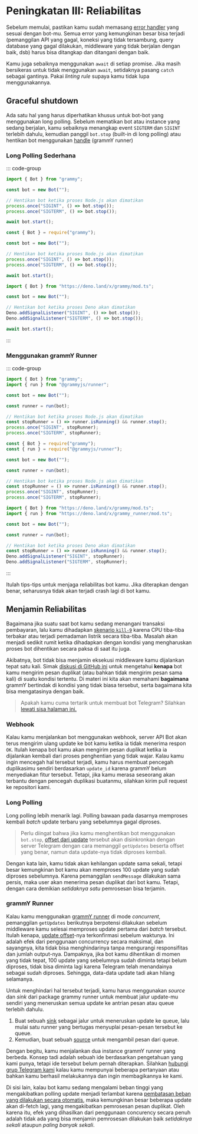 # Peningkatan III: Reliabilitas

Sebelum memulai, pastikan kamu sudah memasang [error handler](../guide/errors)
yang sesuai dengan bot-mu. Semua error yang kemungkinan besar bisa terjadi
(pemanggilan API yang gagal, koneksi yang tidak tersambung, query database yang
gagal dilakukan, middleware yang tidak berjalan dengan baik, dsb) harus bisa
ditangkap dan ditangani dengan baik.

Kamu juga sebaiknya menggunakan `await` di setiap promise. Jika masih bersikeras
untuk tidak menggunakan `await`, setidaknya pasang `catch` sebagai gantinya.
Pakai _linting rule_ supaya kamu tidak lupa menggunakannya.

## Graceful shutdown

Ada satu hal yang harus diperhatikan khusus untuk bot-bot yang menggunakan long
polling. Sebelum mematikan bot atau instance yang sedang berjalan, kamu
sebaiknya menangkap event `SIGTERM` dan `SIGINT` terlebih dahulu, kemudian
panggil `bot.stop` (built-in di long polling) atau hentikan bot menggunakan
[handle](/ref/runner/runnerhandle#stop) (grammY runner)

### Long Polling Sederhana

::: code-group

```ts [TypeScript]
import { Bot } from "grammy";

const bot = new Bot("");

// Hentikan bot ketika proses Node.js akan dimatikan
process.once("SIGINT", () => bot.stop());
process.once("SIGTERM", () => bot.stop());

await bot.start();
```

```js [JavaScript]
const { Bot } = require("grammy");

const bot = new Bot("");

// Hentikan bot ketika proses Node.js akan dimatikan
process.once("SIGINT", () => bot.stop());
process.once("SIGTERM", () => bot.stop());

await bot.start();
```

```ts [Deno]
import { Bot } from "https://deno.land/x/grammy/mod.ts";

const bot = new Bot("");

// Hentikan bot ketika proses Deno akan dimatikan
Deno.addSignalListener("SIGINT", () => bot.stop());
Deno.addSignalListener("SIGTERM", () => bot.stop());

await bot.start();
```

:::

### Menggunakan grammY Runner

::: code-group

```ts [TypeScript]
import { Bot } from "grammy";
import { run } from "@grammyjs/runner";

const bot = new Bot("");

const runner = run(bot);

// Hentikan bot ketika proses Node.js akan dimatikan
const stopRunner = () => runner.isRunning() && runner.stop();
process.once("SIGINT", stopRunner);
process.once("SIGTERM", stopRunner);
```

```js [JavaScript]
const { Bot } = require("grammy");
const { run } = require("@grammyjs/runner");

const bot = new Bot("");

const runner = run(bot);

// Hentikan bot ketika proses Node.js akan dimatikan
const stopRunner = () => runner.isRunning() && runner.stop();
process.once("SIGINT", stopRunner);
process.once("SIGTERM", stopRunner);
```

```ts [Deno]
import { Bot } from "https://deno.land/x/grammy/mod.ts";
import { run } from "https://deno.land/x/grammy_runner/mod.ts";

const bot = new Bot("");

const runner = run(bot);

// Hentikan bot ketika proses Deno akan dimatikan
const stopRunner = () => runner.isRunning() && runner.stop();
Deno.addSignalListener("SIGINT", stopRunner);
Deno.addSignalListener("SIGTERM", stopRunner);
```

:::

Itulah tips-tips untuk menjaga reliabilitas bot kamu. Jika diterapkan dengan
benar, seharusnya tidak akan terjadi crash lagi di bot kamu.

## Menjamin Reliabilitas

Bagaimana jika suatu saat bot kamu sedang menangani transaksi pembayaran, lalu
kamu dihadapkan
[skenario `kill-9`](https://stackoverflow.com/questions/43724467/what-is-the-difference-between-kill-and-kill-9)
karena CPU tiba-tiba terbakar atau terjadi pemadaman listrik secara tiba-tiba.
Masalah akan menjadi sedikit rumit ketika dihadapkan dengan kondisi yang
mengharuskan proses bot dihentikan secara paksa di saat itu juga.

Akibatnya, bot tidak bisa menjamin eksekusi middleware kamu dijalankan tepat
satu kali. Simak
[diskusi di GitHub ini](https://github.com/tdlib/telegram-bot-api/issues/126)
untuk mengetahui **kenapa** bot kamu mengirim pesan duplikat (atau bahkan tidak
mengirim pesan sama kali) di suatu kondisi tertentu. Di materi ini kita akan
memahami **bagaimana** grammY bertindak di kondisi yang tidak biasa tersebut,
serta bagaimana kita bisa mengatasinya dengan baik.

> Apakah kamu cuma tertarik untuk membuat bot Telegram? Silahkan
> [lewati sisa halaman ini.](./flood)

### Webhook

Kalau kamu menjalankan bot menggunakan webhook, server API Bot akan terus
mengirim ulang update ke bot kamu ketika ia tidak menerima respon `OK`. Itulah
kenapa bot kamu akan mengirim pesan duplikat ketika ia dijalankan kembali dari
proses penghentian yang tidak wajar. Kalau kamu ingin mencegah hal tersebut
terjadi, kamu harus membuat pencegah duplikasimu sendiri berdasarkan `update_id`
karena grammY belum menyediakan fitur tersebut. Tetapi, jika kamu merasa
seseorang akan terbantu dengan pencegah duplikasi buatanmu, silahkan kirim pull
request ke repositori kami.

### Long Polling

Long polling lebih menarik lagi. Polling bawaan pada dasarnya memproses kembali
_batch_ update terbaru yang sebelumnya gagal diproses.

> Perlu diingat bahwa jika kamu menghentikan bot menggunakan `bot.stop`,
> [offset dari update](https://core.telegram.org/bots/api#getupdates) tersebut
> akan disinkronkan dengan server Telegram dengan cara memanggil `getUpdates`
> beserta offset yang benar, namun data update-nya tidak diproses kembali.

Dengan kata lain, kamu tidak akan kehilangan update sama sekali, tetapi besar
kemungkinan bot kamu akan memproses 100 update yang sudah diproses sebelumnya.
Karena pemanggilan `sendMessage` dilakukan sama persis, maka user akan menerima
pesan duplikat dari bot kamu. Tetapi, dengan cara demikian _setidaknya satu_
pemrosesan bisa terjamin.

### grammY Runner

Kalau kamu menggunakan [grammY runner](../plugins/runner) di mode _concurrent_,
pemanggilan `getUpdates` berikutnya berpotensi dilakukan sebelum middleware kamu
selesai memproses update pertama dari _batch_ tersebut. Itulah kenapa,
[update offset](https://core.telegram.org/bots/api#getupdates)-nya terkonfirmasi
sebelum waktunya. Ini adalah efek dari penggunaan concurrency secara maksimal,
dan sayangnya, kita tidak bisa menghindarinya tanpa mengurangi responsifitas dan
jumlah output-nya. Dampaknya, jika bot kamu dihentikan di momen yang tidak
tepat, 100 update yang sebelumnya sudah diminta tetapi belum diproses, tidak
bisa diminta lagi karena Telegram telah menandainya sebagai sudah diproses.
Sehingga, data-data update tadi akan hilang selamanya.

Untuk menghindari hal tersebut terjadi, kamu harus menggunakan _source_ dan
_sink_ dari package grammy runner untuk membuat jalur update-mu sendiri yang
meneruskan semua update ke antrian pesan atau queue terlebih dahulu.

1. Buat sebuah [sink](/ref/runner/updatesink) sebagai jalur untuk meneruskan
   update ke queue, lalu mulai satu runner yang bertugas menyuplai pesan-pesan
   tersebut ke queue.
2. Kemudian, buat sebuah [source](/ref/runner/updatesource) untuk mengambil
   pesan dari queue.

Dengan begitu, kamu menjalankan dua instance grammY runner yang berbeda. Konsep
tadi adalah sebuah ide berdasarkan pengetahuan yang kami punya, tetapi ide
tersebut belum pernah diterapkan. Silahkan
[hubungi grup Telegram kami](https://t.me/grammyjs) kalau kamu mempunyai
beberapa pertanyaan atau bahkan kamu berhasil melakukannya dan ingin
membagikannya ke kami.

Di sisi lain, kalau bot kamu sedang mengalami beban tinggi yang mengakibatkan
polling update menjadi terlambat karena
[pembatasan beban yang dilakukan secara otomatis](../plugins/runner#sink), maka
kemungkinan besar beberapa update akan di-fetch lagi, yang mengakibatkan
pemrosesan pesan duplikat. Oleh karena itu, efek yang dihasilkan dari penggunaan
concurency secara penuh adalah tidak ada yang bisa menjamin pemrosesan dilakukan
baik _setidaknya sekali_ ataupun _paling banyak sekali_.

